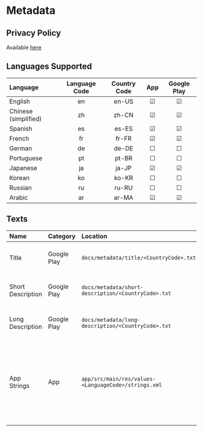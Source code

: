 # Metadata
## Privacy Policy
Available [here](https://sneakycoders.github.io/privacy-policy/)

## Languages Supported
| Language             | Language Code | Country Code | App | Google Play |
|:---------------------|:-------------:|:------------:|:---:|:-----------:|
| English              | en            | en-US        | ☑  | ☑
| Chinese (simplified) | zh            | zh-CN        | ☑  | ☑
| Spanish              | es            | es-ES        | ☑  | ☑
| French               | fr            | fr-FR        | ☑  | ☑
| German               | de            | de-DE        | ☐  | ☐
| Portuguese           | pt            | pt-BR        | ☐  | ☐
| Japanese             | ja            | ja-JP        | ☑  | ☑
| Korean               | ko            | ko-KR        | ☐  | ☐
| Russian              | ru            | ru-RU        | ☐  | ☐
| Arabic               | ar            | ar-MA        | ☑  | ☑

## Texts
| Name              | Category    | Location                                                 | Restrictions                                                                                     |
|:------------------|:------------|:---------------------------------------------------------|:-------------------------------------------------------------------------------------------------|
| Title             | Google Play | ```docs/metadata/title/<CountryCode>.txt```              | Less or equal than 20 characters
| Short Description | Google Play | ```docs/metadata/short-description/<CountryCode>.txt```  | Less or equal than 80 characters
| Long Description  | Google Play | ```docs/metadata/long-description/<CountryCode>.txt```   | Less or equal than 4000 characters
| App Strings       | App         | ```app/src/main/res/values-<LanguageCode>/strings.xml``` | Translated app needs to be manually tested, checking that there are no overlaps between elements
